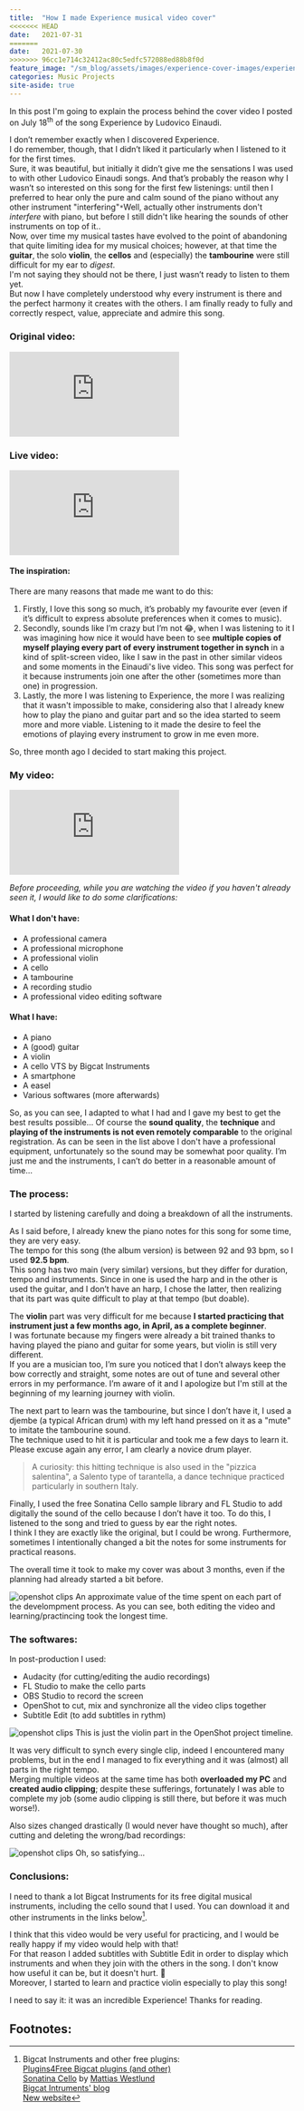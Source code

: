 ```yaml
---
title:  "How I made Experience musical video cover"
<<<<<<< HEAD
date:   2021-07-31
=======
date:   2021-07-30
>>>>>>> 96cc1e714c32412ac80c5edfc572088ed88b8f0d
feature_image: "/sm_blog/assets/images/experience-cover-images/experience-youtube-thumbnail.jpg"
categories: Music Projects
site-aside: true
---
```


In this post I'm going to explain the process behind the cover video I posted on July 18<sup>th</sup> of the song Experience by Ludovico Einaudi.

I don’t remember exactly when I discovered Experience. <br>
I do remember, though, that I didn’t liked it particularly when I listened to it for the first times. <br>
Sure, it was beautiful, but initially it didn’t give me the sensations I was used to with other Ludovico Einaudi songs. And that’s probably the reason why I wasn’t so interested on this song for the first few listenings: until then I preferred to hear only the pure and calm sound of the piano without any other instrument "interfering"<span class="tooltip">`*`<span class="tooltiptext">Well, actually other instruments don't *interfere* with piano, but before I still didn't like hearing the sounds of other instruments on top of it.</span></span>. <br>
Now, over time my musical tastes have evolved to the point of abandoning that quite limiting idea for my musical choices; however, at that time the **guitar**, the solo **violin**, the **cellos** and (especially) the **tambourine** were still difficult for my ear to *digest*. <br>
I'm not saying they should not be there, I just wasn’t ready to listen to them yet. <br>
But now I have completely understood why every instrument is there and the perfect harmony it creates with the others. I am finally ready to fully and correctly respect, value, appreciate and admire this song.

### <span class="iconify" data-icon="bx:bxs-video"></span> Original video:
<div class="videowrapper"><iframe src="https://www.youtube.com/embed/2MHsDNV9lgY" title="YouTube video player" frameborder="0" allow="accelerometer; autoplay; clipboard-write; encrypted-media; gyroscope; picture-in-picture" allowfullscreen></iframe></div>

### <span class="iconify" data-icon="bx:bxs-video"></span> Live video:
<div class="videowrapper"><iframe src="https://www.youtube.com/embed/hN_q-_nGv4U" title="YouTube video player" frameborder="0" allow="accelerometer; autoplay; clipboard-write; encrypted-media; gyroscope; picture-in-picture" allowfullscreen></iframe></div>

#### The inspiration:

There are many reasons that made me want to do this:
1.	Firstly, I love this song so much, it’s probably my favourite ever (even if it’s difficult to express absolute preferences when it comes to music).
2.	Secondly, sounds like I’m crazy but I’m not 😂, when I was listening to it I was imagining how nice it would have been to see **multiple copies of myself playing every part of every instrument together in synch** in a kind of split-screen video, like I saw in the past in other similar videos and some moments in the Einaudi's live video. This song was perfect for it because instruments join one after the other (sometimes more than one) in progression.
3.	Lastly, the more I was listening to Experience, the more I was realizing that it wasn't impossible to make, considering also that I already knew how to play the piano and guitar part and so the idea started to seem more and more viable.
Listening to it made the desire to feel the emotions of playing every instrument to grow in me even more.

So, three month ago I decided to start making this project.

### <span class="iconify" data-icon="bx:bxs-video"></span> My video:
<div class="videowrapper"><iframe src="https://www.youtube.com/embed/o_0z_PiUxOA" title="YouTube video player" frameborder="0" allow="accelerometer; autoplay; clipboard-write; encrypted-media; gyroscope; picture-in-picture" allowfullscreen></iframe></div>

*Before proceeding, while you are watching the video if you haven't already seen it, I would like to do some clarifications:*

#### What I don't have:
- A professional camera
- A professional microphone
- A professional violin
- A cello
- A tambourine
- A recording studio
- A professional video editing software

#### What I have:
- A piano
- A (good) guitar
- A violin
- A cello VTS by Bigcat Instruments
- A smartphone
- A easel
- Various softwares (more afterwards)

So, as you can see, I adapted to what I had and I gave my best to get the best results possible… Of course the **sound quality**, the **technique** and **playing of the instruments is not even remotely comparable** to the original registration.
As can be seen in the list above I don't have a professional equipment, unfortunately so the sound may be somewhat poor quality. I’m just me and the instruments, I can’t do better in a reasonable amount of time…

### The process:
I started by listening carefully and doing a breakdown of all the instruments. <br>

As I said before, I already knew the piano notes for this song for some time, they are very easy. <br>
The tempo for this song (the album version) is between 92 and 93 bpm, so I used <b class="highlight-box">92.5 bpm</b>. <br>
This song has two main (very similar) versions, but they differ for duration, tempo and instruments. Since in one is used the harp and in the other is used the guitar, and I don’t have an harp, I chose the latter, then realizing that its part was quite difficult to play at that tempo (but doable).

The **violin** part was very difficult for me because **I started practicing that instrument just a few months ago, in April, as a complete beginner**. <br>
I was fortunate because my fingers were already a bit trained thanks to having played the piano and guitar for some years, but violin is still very different. <br>
If you are a musician too, I’m sure you noticed that I don’t always keep the bow correctly and straight, some notes are out of tune and several other errors in my performance. I’m aware of it and I apologize but I'm still at the beginning of my learning journey with violin.

The next part to learn was the tambourine, but since I don’t have it, I used a djembe (a typical African drum) with my left hand pressed on it as a "mute" to imitate the tambourine sound. <br>
The technique used to hit it is particular and took me a few days to learn it. Please excuse again any error, I am clearly a novice drum player.

> <span class="iconify" data-icon="icon-park-outline:thinking-problem"></span> A curiosity: this hitting technique is also used in the "pizzica salentina", a Salento type of tarantella, a dance technique practiced particularly in southern Italy.

Finally, I used the free Sonatina Cello sample library and FL Studio to add digitally the sound of the cello because I don’t have it too. To do this, I listened to the song and tried to guess by ear the right notes. <br>
I think I they are exactly like the original, but I could be wrong. Furthermore, sometimes I intentionally changed a bit the notes for some instruments for practical reasons.

The overall time it took to make my cover was about 3 months, even if the planning had already started a bit before.

![openshot clips](/sm_blog/assets/images/experience-cover-images/time-taken.png)
<span class="caption">An approximate value of the time spent on each part of the develompment process. As you can see, both editing the video and learning/practincing took the longest time.</span>

### The softwares:

In post-production I used:
- Audacity (for cutting/editing the audio recordings)
- FL Studio to make the cello parts
- OBS Studio to record the screen
- OpenShot to cut, mix and synchronize all the video clips together
- Subtitle Edit (to add subtitles in rythm)

![openshot clips](/sm_blog/assets/images/experience-cover-images/openshot-clips.jpg)
<span class="caption">This is just the violin part in the OpenShot project timeline.</span>

It was very difficult to synch every single clip, indeed I encountered many problems, but in the end I managed to fix everything and it was (almost) all  parts in the right tempo. <br>
Merging multiple videos at the same time has both **overloaded my PC** and **created audio clipping**; despite these sufferings, fortunately I was able to complete my job (some audio clipping is still there, but before it was much worse!).

Also sizes changed drastically (I would never have thought so much), after cutting and deleting the wrong/bad  recordings:

![openshot clips](/sm_blog/assets/images/experience-cover-images/experience-size.jpg)
<span class="caption">Oh, so satisfying...</span>

### Conclusions:

I need to thank a lot Bigcat Instruments for its free digital musical instruments, including the cello sound that I used. You can download it and other instruments in the links below[^1].

I think that this video would be very useful for practicing, and I would be really happy if my video would help with that! <br>
For that reason I added subtitles with Subtitle Edit in order to display which instruments and when they join with the others in the song. I don't know how useful it can be, but it doesn't hurt. 🙂 <br>
Moreover, I started to learn and practice violin especially to play this song!

I need to say it: it was an incredible Experience! Thanks for reading.

## <span class="iconify" data-icon="bx-bx-bookmark-alt" data-inline="true"></span> Footnotes:

[^1]: Bigcat Instruments and other free plugins: <br> [Plugins4Free Bigcat plugins (and other)](https://plugins4free.com/dev/514/) <br> [Sonatina Cello](https://plugins4free.com/plugin/2299/) by [Mattias Westlund](https://mattiaswestlund.net/) <br> [Bigcat Intruments' blog](http://bigcatinstruments.blogspot.com/) <br> [New website](https://freedigitalinstruments.wordpress.com/)
